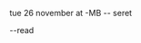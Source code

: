 tue 26 november at -MB
-- seret

--read

<!-- https://blog.devart.com/types-of-relationships-in-sql-server-database.html -->
